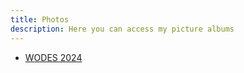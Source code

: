 ```yaml
---
title: Photos
description: Here you can access my picture albums
--- 
```


- [WODES 2024](https://photos.app.goo.gl/zFfgm6io4e3vxccG8)
